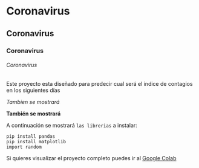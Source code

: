 # Coronavirus

## Coronavirus

### Coronavirus

###### Coronavirus

Este proyecto esta diseñado para predecir cual será el indice de contagios en los siguientes días

*Tambien se mostrará*

**También se mostrará**

A continuación se mostrará `las librerias` a instalar:

```
pip install pandas
pip install matplotlib
import random
```

Si quieres visualizar el proyecto completo puedes ir al [Google Colab](https://colab.research.google.com/drive/1r_sF_N04H1kgUHoXXkMip3H15fdrEA9L)
